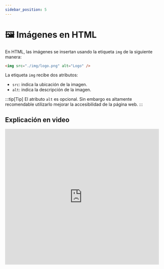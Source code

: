 ```yaml
---
sidebar_position: 5
---
```


# 🖼️ Imágenes en HTML

En HTML, las imágenes se insertan usando la etiqueta `img` de la siguiente manera:

```html
<img src="./img/logo.png" alt="Logo" />
```

La etiqueta `img` recibe dos atributos:

- `src`: indica la ubicación de la imagen.
- `alt`: indica la descripción de la imagen.

:::tip[Tip]
El atributo `alt` es opcional. Sin embargo es altamente recomendable utilizarlo mejorar la accesibilidad de la página web.
:::

## Explicación en video

<iframe width="100%" height="444" src="https://www.youtube.com/embed/57kj8mKpDV8?si=TgbGXbTdj-YJvN04" title="YouTube video player" frameborder="0" allow="accelerometer; autoplay; clipboard-write; encrypted-media; gyroscope; picture-in-picture; web-share" allowfullscreen></iframe>
